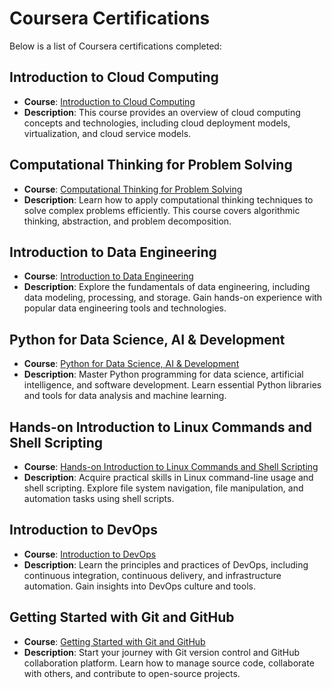 # Coursera Certifications

Below is a list of Coursera certifications completed:

## Introduction to Cloud Computing

- **Course**: [Introduction to Cloud Computing](https://coursera.org/share/f1830348cb27ab98483a646695a8fea3)
- **Description**: This course provides an overview of cloud computing concepts and technologies, including cloud deployment models, virtualization, and cloud service models.

## Computational Thinking for Problem Solving

- **Course**: [Computational Thinking for Problem Solving](https://coursera.org/share/3c632e321d9e3fe85dc32063080723c2)
- **Description**: Learn how to apply computational thinking techniques to solve complex problems efficiently. This course covers algorithmic thinking, abstraction, and problem decomposition.

## Introduction to Data Engineering

- **Course**: [Introduction to Data Engineering](https://coursera.org/share/302a1678f79f84ba4a1b05ed87e27674)
- **Description**: Explore the fundamentals of data engineering, including data modeling, processing, and storage. Gain hands-on experience with popular data engineering tools and technologies.

## Python for Data Science, AI & Development

- **Course**: [Python for Data Science, AI & Development](https://coursera.org/share/738aeacacac2efdae009ef4a36605a77)
- **Description**: Master Python programming for data science, artificial intelligence, and software development. Learn essential Python libraries and tools for data analysis and machine learning.

## Hands-on Introduction to Linux Commands and Shell Scripting

- **Course**: [Hands-on Introduction to Linux Commands and Shell Scripting](https://coursera.org/share/08b2b8d05f766e21c3e579ae3cc290f1)
- **Description**: Acquire practical skills in Linux command-line usage and shell scripting. Explore file system navigation, file manipulation, and automation tasks using shell scripts.

## Introduction to DevOps

- **Course**: [Introduction to DevOps](https://coursera.org/share/4067fe6caeed0a9c59845a1987ca92cd)
- **Description**: Learn the principles and practices of DevOps, including continuous integration, continuous delivery, and infrastructure automation. Gain insights into DevOps culture and tools.

## Getting Started with Git and GitHub

- **Course**: [Getting Started with Git and GitHub](https://coursera.org/share/f7f192508d43ab7474dc45bc31351dda)
- **Description**: Start your journey with Git version control and GitHub collaboration platform. Learn how to manage source code, collaborate with others, and contribute to open-source projects.
